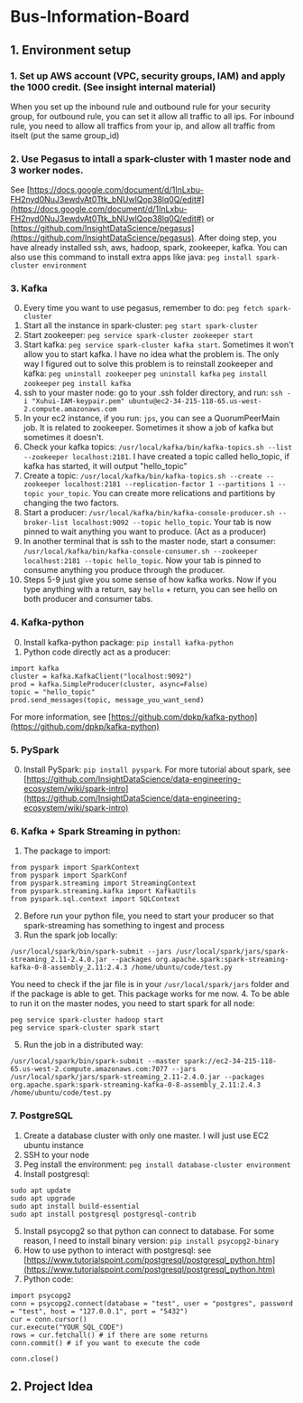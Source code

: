 # Bus-Information-Board
## 1. Environment setup
### 1. Set up AWS account (VPC, security groups, IAM) and apply the 1000 credit. (See insight internal material)
When you set up the inbound rule and outbound rule for your security group, for outbound rule, you can set it allow all traffic to all ips. For inbound rule, you need to allow all traffics from your ip, and allow all traffic from itselt (put the same group_id)
### 2. Use Pegasus to intall a spark-cluster with 1 master node and 3 worker nodes.
See [https://docs.google.com/document/d/1InLxbu-FH2nyd0NuJ3ewdvAt0Ttk_bNUwlQop38lq0Q/edit#](https://docs.google.com/document/d/1InLxbu-FH2nyd0NuJ3ewdvAt0Ttk_bNUwlQop38lq0Q/edit#) or [https://github.com/InsightDataScience/pegasus](https://github.com/InsightDataScience/pegasus). After doing step, you have already installed ssh, aws, hadoop, spark, zookeeper, kafka. You can also use this command to install extra apps like java: `peg install spark-cluster environment`
### 3. Kafka
0. Every time you want to use pegasus, remember to do: `peg fetch spark-cluster`
1. Start all the instance in spark-cluster: `peg start spark-cluster`
2. Start zookeeper: `peg service spark-cluster zookeeper start`
3. Start kafka: `peg service spark-cluster kafka start`. Sometimes it won't allow you to start kafka. I have no idea what the problem is. The only way I figured out to solve this problem is to reinstall zookeeper and kafka: 
`peg uninstall zookeeper`
`peg uninstall kafka`
`peg install zookeeper`
`peg install kafka`
4. ssh to your master node: go to your .ssh folder directory, and run: `ssh -i "Xuhui-IAM-keypair.pem" ubuntu@ec2-34-215-118-65.us-west-2.compute.amazonaws.com`
5. In your ec2 instance, if you run: `jps`, you can see a QuorumPeerMain job. It is related to zookeeper. Sometimes it show a job of kafka but sometimes it doesn't. 
6. Check your kafka topics: `/usr/local/kafka/bin/kafka-topics.sh --list --zookeeper localhost:2181`. I have created a topic called hello_topic, if kafka has started, it will output "hello_topic"
7. Create a topic: `/usr/local/kafka/bin/kafka-topics.sh --create --zookeeper localhost:2181 --replication-factor 1 --partitions 1 --topic your_topic`. You can create more relications and partitions by changing the two factors.
8. Start a producer: `/usr/local/kafka/bin/kafka-console-producer.sh --broker-list localhost:9092 --topic hello_topic`. Your tab is now pinned to wait anything you want to produce. (Act as a producer)
9. In another terminal that is ssh to the master node, start a consumer: `/usr/local/kafka/bin/kafka-console-consumer.sh --zookeeper localhost:2181 --topic hello_topic`. Now your tab is pinned to consume anything you produce through the producer.
10. Steps 5-9 just give you some sense of how kafka works. Now if you type anything with a return, say `hello` + return, you can see hello on both producer and consumer tabs.
### 4. Kafka-python
0. Install kafka-python package: `pip install kafka-python`
1. Python code directly act as a producer: 
```
import kafka
cluster = kafka.KafkaClient("localhost:9092")
prod = kafka.SimpleProducer(cluster, async=False)
topic = "hello_topic"
prod.send_messages(topic, message_you_want_send)
```
For more information, see [https://github.com/dpkp/kafka-python](https://github.com/dpkp/kafka-python)
### 5. PySpark
0. Install PySpark: `pip install pyspark`. For more tutorial about spark, see [https://github.com/InsightDataScience/data-engineering-ecosystem/wiki/spark-intro](https://github.com/InsightDataScience/data-engineering-ecosystem/wiki/spark-intro)
### 6. Kafka + Spark Streaming in python:
1. The package to import:
```
from pyspark import SparkContext
from pyspark import SparkConf
from pyspark.streaming import StreamingContext
from pyspark.streaming.kafka import KafkaUtils
from pyspark.sql.context import SQLContext
```
2. Before run your python file, you need to start your producer so that spark-streaming has something to ingest and process
3. Run the spark job locally:
```
/usr/local/spark/bin/spark-submit --jars /usr/local/spark/jars/spark-streaming_2.11-2.4.0.jar --packages org.apache.spark:spark-streaming-kafka-0-8-assembly_2.11:2.4.3 /home/ubuntu/code/test.py
```
You need to check if the jar file is in your `/usr/local/spark/jars` folder and if the package is able to get. This package works for me now.
4. To be able to run it on the master nodes, you need to start spark for all node:
```
peg service spark-cluster hadoop start
peg service spark-cluster spark start
```
5. Run the job in a distributed way:
```
/usr/local/spark/bin/spark-submit --master spark://ec2-34-215-118-65.us-west-2.compute.amazonaws.com:7077 --jars /usr/local/spark/jars/spark-streaming_2.11-2.4.0.jar --packages org.apache.spark:spark-streaming-kafka-0-8-assembly_2.11:2.4.3 /home/ubuntu/code/test.py
```
### 7. PostgreSQL
1. Create a database cluster with only one master. I will just use EC2 ubuntu instance
2. SSH to your node
3. Peg install the environment: `peg install database-cluster environment`
4. Install postgresql: 
```
sudo apt update
sudo apt upgrade
sudo apt install build-essential
sudo apt install postgresql postgresql-contrib
```
5. Install psycopg2 so that python can connect to database. For some reason, I need to install binary version: `pip install psycopg2-binary`
6. How to use python to interact with postgresql: see [https://www.tutorialspoint.com/postgresql/postgresql_python.htm](https://www.tutorialspoint.com/postgresql/postgresql_python.htm)
7. Python code:
```
import psycopg2
conn = psycopg2.connect(database = "test", user = "postgres", password = "test", host = "127.0.0.1", port = "5432")
cur = conn.cursor()
cur.execute("YOUR_SQL_CODE")
rows = cur.fetchall() # if there are some returns
conn.commit() # if you want to execute the code

conn.close()
```


## 2. Project Idea
